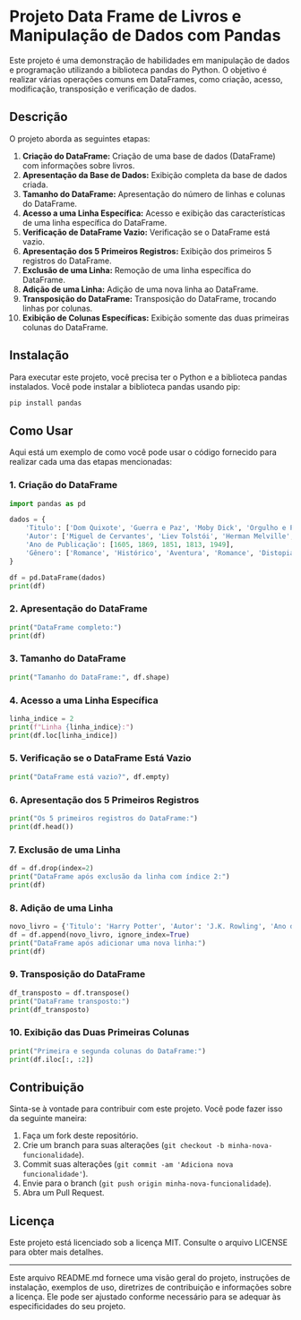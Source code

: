 # Projeto Data Frame de Livros e Manipulação de Dados com Pandas

Este projeto é uma demonstração de habilidades em manipulação de dados e programação utilizando a biblioteca pandas do Python. O objetivo é realizar várias operações comuns em DataFrames, como criação, acesso, modificação, transposição e verificação de dados.

## Descrição

O projeto aborda as seguintes etapas:

1. **Criação do DataFrame:** Criação de uma base de dados (DataFrame) com informações sobre livros.
2. **Apresentação da Base de Dados:** Exibição completa da base de dados criada.
3. **Tamanho do DataFrame:** Apresentação do número de linhas e colunas do DataFrame.
4. **Acesso a uma Linha Específica:** Acesso e exibição das características de uma linha específica do DataFrame.
5. **Verificação de DataFrame Vazio:** Verificação se o DataFrame está vazio.
6. **Apresentação dos 5 Primeiros Registros:** Exibição dos primeiros 5 registros do DataFrame.
7. **Exclusão de uma Linha:** Remoção de uma linha específica do DataFrame.
8. **Adição de uma Linha:** Adição de uma nova linha ao DataFrame.
9. **Transposição do DataFrame:** Transposição do DataFrame, trocando linhas por colunas.
10. **Exibição de Colunas Específicas:** Exibição somente das duas primeiras colunas do DataFrame.

## Instalação

Para executar este projeto, você precisa ter o Python e a biblioteca pandas instalados. Você pode instalar a biblioteca pandas usando pip:

```bash
pip install pandas
```

## Como Usar

Aqui está um exemplo de como você pode usar o código fornecido para realizar cada uma das etapas mencionadas:

### 1. Criação do DataFrame
```python
import pandas as pd

dados = {
    'Titulo': ['Dom Quixote', 'Guerra e Paz', 'Moby Dick', 'Orgulho e Preconceito', '1984'],
    'Autor': ['Miguel de Cervantes', 'Liev Tolstói', 'Herman Melville', 'Jane Austen', 'George Orwell'],
    'Ano de Publicação': [1605, 1869, 1851, 1813, 1949],
    'Gênero': ['Romance', 'Histórico', 'Aventura', 'Romance', 'Distopia']
}

df = pd.DataFrame(dados)
print(df)
```

### 2. Apresentação do DataFrame

```python
print("DataFrame completo:")
print(df)
```

### 3. Tamanho do DataFrame

```python
print("Tamanho do DataFrame:", df.shape)
```

### 4. Acesso a uma Linha Específica

```python
linha_indice = 2
print(f"Linha {linha_indice}:")
print(df.loc[linha_indice])
```

### 5. Verificação se o DataFrame Está Vazio

```python
print("DataFrame está vazio?", df.empty)
```

### 6. Apresentação dos 5 Primeiros Registros

```python
print("Os 5 primeiros registros do DataFrame:")
print(df.head())
```

### 7. Exclusão de uma Linha

```python
df = df.drop(index=2)
print("DataFrame após exclusão da linha com índice 2:")
print(df)
```

### 8. Adição de uma Linha

```python
novo_livro = {'Titulo': 'Harry Potter', 'Autor': 'J.K. Rowling', 'Ano de Publicação': 1997, 'Gênero': 'Fantasia'}
df = df.append(novo_livro, ignore_index=True)
print("DataFrame após adicionar uma nova linha:")
print(df)
```

### 9. Transposição do DataFrame

```python
df_transposto = df.transpose()
print("DataFrame transposto:")
print(df_transposto)
```

### 10. Exibição das Duas Primeiras Colunas

```python
print("Primeira e segunda colunas do DataFrame:")
print(df.iloc[:, :2])
```

## Contribuição

Sinta-se à vontade para contribuir com este projeto. Você pode fazer isso da seguinte maneira:

1. Faça um fork deste repositório.
2. Crie um branch para suas alterações (`git checkout -b minha-nova-funcionalidade`).
3. Commit suas alterações (`git commit -am 'Adiciona nova funcionalidade'`).
4. Envie para o branch (`git push origin minha-nova-funcionalidade`).
5. Abra um Pull Request.

## Licença

Este projeto está licenciado sob a licença MIT. Consulte o arquivo LICENSE para obter mais detalhes.

---

Este arquivo README.md fornece uma visão geral do projeto, instruções de instalação, exemplos de uso, diretrizes de contribuição e informações sobre a licença. Ele pode ser ajustado conforme necessário para se adequar às especificidades do seu projeto.
